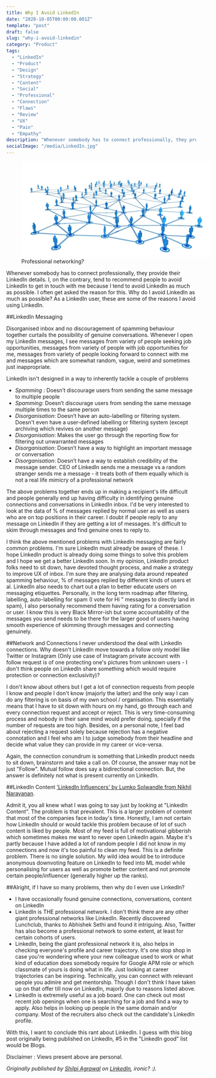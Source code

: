 ```yaml
---
title: Why I Avoid LinkedIn
date: "2020-10-05T00:00:00.001Z"
template: "post"
draft: false
slug: "why-i-avoid-linkedin"
category: "Product"
tags:
  - "LinkedIn"
  - "Product"
  - "Design"
  - "Strategy"
  - "Content"
  - "Social"
  - "Professional"
  - "Connection"
  - "Flaws"
  - "Review"
  - "UX"
  - "Pain"
  - "Empathy"
description: "Whenever somebody has to connect professionally, they provide their LinkedIn details. I, on the contrary, tend to recommend people to avoid LinkedIn to get in touch with me because I tend to avoid LinkedIn as much as possible. I often get asked the reason for this. Why do I avoid LinkedIn as much as possible? As a LinkedIn user, these are some of the reasons I avoid using LinkedIn"
socialImage: "/media/LinkedIn.jpg"
---
```

<figure class="float-center" style="width: 100%">
  <img src="/media/LinkedIn.jpg" alt="professional network">
  <figcaption>Professional networking? <figcaption>
</figure> 

Whenever somebody has to connect professionally, they provide their LinkedIn details. I, on the contrary, tend to recommend people to avoid LinkedIn to get in touch with me because I tend to avoid LinkedIn as much as possible. I often get asked the reason for this. Why do I avoid LinkedIn as much as possible? As a LinkedIn user, these are some of the reasons I avoid using LinkedIn.

##LinkedIn Messaging

Disorganised inbox and no discouragement of spamming behaviour together curtails the possibility of genuine conversations. Whenever I open my LinkedIn messages, I see messages from variety of people seeking job opportunities, messages from variety of people with job opportunities for me, messages from variety of people looking forward to connect with me and messages which are somewhat random, vague, weird and sometimes just inappropriate. 

LinkedIn isn't designed in a way to inherently tackle a couple of problems

- <i>Spamming</i> : Doesn’t discourage users from sending the same message to multiple people 
- <i>Spamming</i>: Doesn’t discourage users from sending the same message multiple times to the same person
- <i>Disorganisation</i>: Doesn’t have an auto-labelling or filtering system. Doesn't even have a user-defined labelling or filtering system (except archiving which revives on another message)
- <i>Disorganisation</i>: Makes the user go through the reporting flow for filtering out unwarranted messages
- <i>Disorganisation</i>: Doesn’t have a way to highlight an important message or conversation
- <i>Disorganisation</i>: Doesn’t have a way to establish credibility of the message sender. CEO of LinkedIn sends me a message vs a random stranger sends me a message - it treats both of them equally which is not a real life mimicry of a professional network

The above problems together ends up in making a recipient's life difficult and people generally end up having difficulty in identifying genuine connections and conversations in LinkedIn inbox. I'd be very interested to look at the data of % of messages replied by normal user as well as users who are on top positions in their career. I doubt if people reply to any message on LinkedIn if they are getting a lot of messages. It's difficult to skim through messages and find genuine ones to reply to.

I think the above mentioned problems with LinkedIn messaging are fairly common problems. I'm sure LinkedIn must already be aware of these. I hope LinkedIn product is already doing some things to solve this problem and I hope we get a better LinkedIn soon. In my opinion, LinkedIn product folks need to sit down, have devoted thought process, and make a strategy to improve UX of inbox. I'm sure they are analysing data around repeated spamming behaviour, % of messages replied by different kinds of users et al. LinkedIn also needs to chart out a plan to better educate users on messaging etiquettes. Personally, in the long term roadmap after filtering, labelling, auto-labelling for spam (I vote for Hi <Random Name which is not my name>” messages to directly land in spam), I also personally recommend them having rating for a conversation or user. I know this is very Black Mirror-ish but some accountability of the messages you send needs to be there for the larger good of users having smooth experience of skimming through messages and connecting genuinely.

##Network and Connections
I never understood the deal with LinkedIn connections. Why doesn't LinkedIn move towards a follow only model like Twitter or Instagram (Only use case of Instagram private account with follow request is of one protecting one's pictures from unknown users - I don't think people on LinkedIn share something which would require protection or connection exclusivity)?

I don't know about others but I get a lot of connection requests from people I know and people I don't know (majorly the latter) and the only way I can do any filtering is on basis of my own school / organisation. This essentially means that I have to sit down with hours on my hand, go through each and every connection request and accept or reject. This is very time-consuming process and nobody in their sane mind would prefer doing, specially if the number of requests are too high. Besides, on a personal note, I feel bad about rejecting a request solely because rejection has a negative connotation and I feel who am I to judge somebody from their headline and decide what value they can provide in my career or vice-versa.

Again, the connection conundrum is something that LinkedIn product needs to sit down, brainstorm and take a call on. Of course, the answer may not be just "Follow". Mutual follow does say a bidirectional connection. But, the answer is definitely not what is present currently on LinkedIn.

##LinkedIn Content
['LinkedIn Influencers' by Lumko Solwandle from Nikhil Narayanan](https://www.linkedin.com/posts/activity-6715318992828993536-B31I/).


Admit it, you all knew what I was going to say just by looking at "LinkedIn Content". The problem is that prevalent. This is a larger problem of content that most of the companies face in today's time. Honestly, I am not certain how LinkedIn should or would tackle this problem because of lot of such content is liked by people. Most of my feed is full of motivational gibberish which sometimes makes me want to never open LinkedIn again. Maybe it's partly because I have added a lot of random people I did not know in my connections and now it's too painful to clean my feed. This is a definite problem. There is no single solution. My wild idea would be to introduce anonymous downvoting feature on LinkedIn to feed into ML model while personalising for users as well as promote better content and not promote certain people/influencer (generally higher up the ranks).

##Alright, if I have so many problems, then why do I even use LinkedIn?
- I have occasionally found genuine connections, conversations, content on LinkedIn
- LinkedIn is THE professional network. I don't think there are any other giant professional networks like LinkedIn. Recently discovered Lunchclub, thanks to Abhishek Sethi and found it intriguing. Also, Twitter has also become a professional network to some extent, at least for certain cohorts of users.
- LinkedIn, being the giant professional network it is, also helps in checking everyone's profile and career trajectory. It's one stop shop in case you're wondering where your new colleague used to work or what kind of education does somebody require for Google APM role or which classmate of yours is doing what in life. Just looking at career trajectories can be inspiring. Technically, you can connect with relevant people you admire and get mentorship. Though I don't think I have taken up on that offer till now on LinkedIn, majorly due to reasons listed above.
- LinkedIn is extremely useful as a job board. One can check out most recent job openings when one is searching for a job and find a way to apply. Also helps in looking up people in the same domain and/or company. Most of the recruiters also check out the candidate's LinkedIn profile.

With this, I want to conclude this rant about LinkedIn. I guess with this blog post originally being published on LinkedIn, #5 in the "LinkedIn good" list would be Blogs.

Disclaimer : Views present above are personal.


*Originally published by [Shilpi Agrawal](https://www.linkedin.com/in/shilpi-agrawal/) on [LinkedIn](https://www.linkedin.com/pulse/why-i-avoid-linkedin-shilpi-agrawal/), ironic? :).*